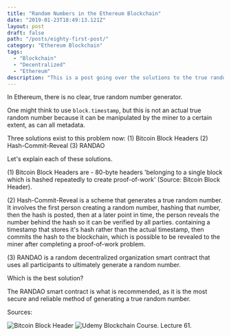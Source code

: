 ```yaml
---
title: "Random Numbers in the Ethereum Blockchain"
date: "2019-01-23T18:49:13.121Z"
layout: post
draft: false
path: "/posts/eighty-first-post/"
category: "Ethereum Blockchain"
tags:
  - "Blockchain"
  - "Decentralized"
  - "Ethereum"
description: "This is a post going over the solutions to the true randomness number generator problem in Ethereum blockchain."
---
```


In Ethereum, there is no clear, true random number generator. 

One might think to use `block.timestamp`, but this is not an actual true random number because it can be manipulated by the miner to a certain extent, as can all metadata. 

Three solutions exist to this problem now:
(1) Bitcoin Block Headers
(2) Hash-Commit-Reveal
(3) RANDAO 

Let's explain each of these solutions. 

(1) Bitcoin Block Headers are - 80-byte headers 'belonging to a single block which is hashed repeatedly to create proof-of-work' (Source: Bitcoin Block Header).  

(2) Hash-Commit-Reveal is a scheme that generates a true random number. It involves the first person creating a random number, hashing that number, then the hash is posted, then at a later point in time, the person reveals the number behind the hash so it can be verified by all parties. containing a timestamp that stores it's hash rather than the actual timestamp, then commits the hash to the blockchain, which is possible to be revealed to the miner after completing a proof-of-work problem. 

(3) RANDAO is a random decentralized organization smart contract that uses all participants to ultimately generate a random number. 

Which is the best solution? 

The RANDAO smart contract is what is recommended, as it is the most secure and reliable method of generating a true random number. 

Sources: 

![Bitcoin Block Header](https://bitcoin.org/en/glossary/block-header)
![Udemy Blockchain Course. Lecture 61.](https://www.udemy.com/ethereum-blockchain-certification/learn/v4/t/lecture/10078990?start=0)

